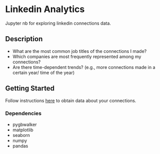 # Linkedin Analytics
Jupyter nb for exploring linkedin connections data. 

## Description
* What are the most common job titles of the connections I made?
* Which companies are most frequently represented among my connections?
* Are there time-dependent trends? (e.g., more connections made in a certain year/ time of the year)

## Getting Started
Follow instructions [here](https://www.linkedin.com/help/linkedin/answer/a566336/export-connections-from-linkedin) to obtain data about your connections. 

### Dependencies
* pygbwalker
* matplotlib
* seaborn
* numpy
* pandas
